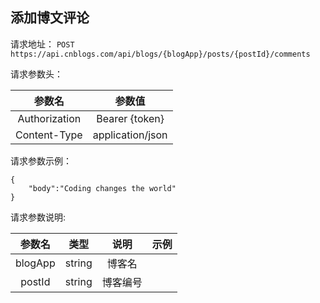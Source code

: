 ## 添加博文评论

请求地址：
`POST https://api.cnblogs.com/api/blogs/{blogApp}/posts/{postId}/comments`



请求参数头：

|参数名|参数值|
|:---:|:---:|
|Authorization|Bearer {token}|
|Content-Type|application/json|

请求参数示例：
```
{
    "body":"Coding changes the world"
}
```
请求参数说明:

|参数名|类型|说明|示例|
|:---:|:---:|:---:|:---:|
|blogApp|string|博客名||
|postId|string|博客编号||



